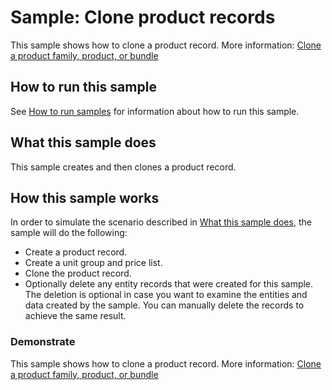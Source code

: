 # Sample: Clone product records

This sample shows how to clone a product record. More information: [Clone a product family, product, or bundle](https://docs.microsoft.com/dynamics365/customerengagement/on-premises/developer/create-manage-product-families-products-bundles-product-properties#Clone)

## How to run this sample

See [How to run samples](https://github.com/microsoft/PowerApps-Samples/blob/master/cds/README.md) for information about how to run this sample.

## What this sample does

This sample creates and then clones a product record.

## How this sample works

In order to simulate the scenario described in [What this sample does](#what-this-sample-does), the sample will do the following:

- Create a product record.
- Create a unit group and price list.
- Clone the product record.
- Optionally delete any entity records that were created for this sample. The deletion is optional in case you want to examine the entities and data created by the sample. You can manually delete the records to achieve the same result.

### Demonstrate

This sample shows how to clone a product record. More information: [Clone a product family, product, or bundle](https://docs.microsoft.com/dynamics365/customerengagement/on-premises/developer/create-manage-product-families-products-bundles-product-properties#Clone)